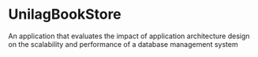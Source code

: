 # UnilagBookStore
An application that evaluates the impact of application architecture design on the scalability and performance of a database management system
